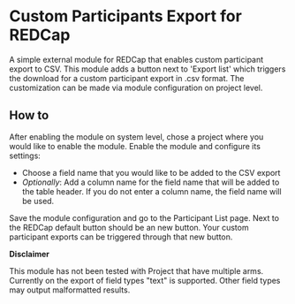 # Custom Participants Export for REDCap

A simple external module for REDCap that enables custom participant export to CSV. 
This module adds a button next to 'Export list' which triggers the download for a custom participant export in .csv format. The customization can be made via module configuration on project level.

## How to
After enabling the module on system level, chose a project where you would like to enable the module. Enable the module and configure its settings:
- Choose a field name that you would like to be added to the CSV export
- *Optionally*: Add a column name for the field name that will be added to the table header. If you do not enter a column name, the field name will be used.

Save the module configuration and go to the Participant List page. Next to the REDCap default button should be an new button. Your custom participant exports can be triggered through that new button.

**Disclaimer**

This module has not been tested with Project that have multiple arms.
Currently on the export of field types "text" is supported. Other field types may output malformatted results.


